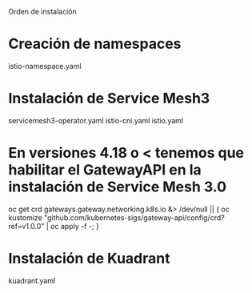 
Orden de instalación

# Creación de namespaces
istio-namespace.yaml

# Instalación de Service Mesh3
servicemesh3-operator.yaml
istio-cni.yaml
istio.yaml

# En versiones 4.18 o < tenemos que habilitar el GatewayAPI en la instalación de Service Mesh 3.0
oc get crd gateways.gateway.networking.k8s.io &> /dev/null ||  { oc kustomize "github.com/kubernetes-sigs/gateway-api/config/crd?ref=v1.0.0" | oc apply -f -; }

# Instalación de Kuadrant
kuadrant.yaml